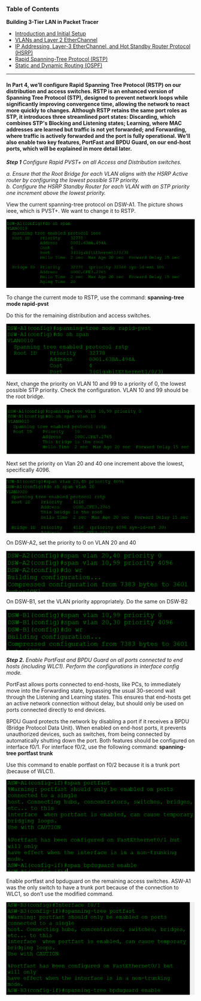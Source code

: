 ### Table of Contents

 <b>Building 3-Tier LAN in Packet Tracer</b>  
  - [Introduction and Initial Setup](https://github.com/GSecAwareness/LAN/blob/main/README.md)  
  - [VLANs and Layer 2 EtherChannel](https://github.com/GSecAwareness/LAN/blob/main/part2/part2.md)
  - [IP Addressing, Layer-3 EtherChannel, and Hot Standby Router Protocol (HSRP)](https://github.com/GSecAwareness/LAN/blob/main/part3/part3.md)
  - [Rapid Spanning-Tree Protocol (RSTP)](https://github.com/GSecAwareness/LAN/blob/main/part4/part4.md)  
  - [Static and Dynamic Routing (OSPF)](https://github.com/GSecAwareness/LAN/blob/main/part5/part5.md) 

---
#### In Part 4, we’ll configure Rapid Spanning Tree Protocol (RSTP) on our distribution and access switches. RSTP is an enhanced version of Spanning Tree Protocol (STP), designed to prevent network loops while significantly improving convergence time, allowing the network to react more quickly to changes. Although RSTP retains the same port roles as STP, it introduces three streamlined port states: Discarding, which combines STP's Blocking and Listening states; Learning, where MAC addresses are learned but traffic is not yet forwarded; and Forwarding, where traffic is actively forwarded and the port is fully operational. We’ll also enable two key features, PortFast and BPDU Guard, on our end-host ports, which will be explained in more detail later.

***Step 1*** *Configure Rapid PVST+ on all Access and Distribution switches.*  

*a. Ensure that the Root Bridge for each VLAN aligns with the HSRP Active router by configuring the lowest possible STP priority.  
b. Configure the HSRP Standby Router for each VLAN with an STP priority one increment above the lowest priority.*  

View the current spanning-tree protocol  on DSW-A1. The picture shows ieee, which is PVST+. We want to change it to RSTP.  

![get-content](https://github.com/GSecAwareness/LAN/blob/main/part4/1%20PVST.PNG)  

To change the current mode to RSTP, use the command:
**spanning-tree mode rapid-pvst**

Do this for the remaining distribution and access switches. 

![get-content](https://github.com/GSecAwareness/LAN/blob/main/part4/2%20RSTP.PNG)

Next, change the priority on VLAN 10 and 99 to a priority of 0, the lowest possible STP priority. Check the configuration. VLAN 10 and 99 should be the root bridge. 

![get-content](https://github.com/GSecAwareness/LAN/blob/main/part4/3%20priority.PNG)

Next set the priority on Vlan 20 and 40 one increment above the lowest, specifically 4096.

![get-content](https://github.com/GSecAwareness/LAN/blob/main/part4/4%20priority%204096.PNG)

On DSW-A2, set the priority to 0 on VLAN 20 and 40

![get-content](https://github.com/GSecAwareness/LAN/blob/main/part4/5%20priority.PNG)

On DSW-B1, set the VLAN priority appropriately. Do the same on DSW-B2

![get-content](https://github.com/GSecAwareness/LAN/blob/main/part4/6%20priority.PNG)

***Step 2.*** *Enable PortFast and BPDU Guard on all ports connected to end hosts (including WLC1). Perform the configurations in interface config mode.*

PortFast allows ports connected to end-hosts, like PCs, to immediately move into the Forwarding state, bypassing the usual 30-second wait through the Listening and Learning states. This ensures that end-hosts get an active network connection without delay, but should only be used on ports connected directly to end devices.

BPDU Guard protects the network by disabling a port if it receives a BPDU (Bridge Protocol Data Unit). When enabled on end-host ports, it prevents unauthorized devices, such as switches, from being connected by automatically shutting down the port. Both features should be configured on interface f0/1. For interface f0/2, use the following command:
**spanning-tree portfast trunk**  

Use this command to enable portfast on f0/2 because it is a trunk port (because of WLC1). 

![get-content](https://github.com/GSecAwareness/LAN/blob/main/part4/7%20p%20bpdu.PNG)

Enable portfast and bpduguard on the remaining access switches. ASW-A1 was the only switch to have a trunk port because of the connection to WLC1, so don’t use the modified command. 

![get-content](https://github.com/GSecAwareness/LAN/blob/main/part4/8%20p%20bpdu.PNG)














